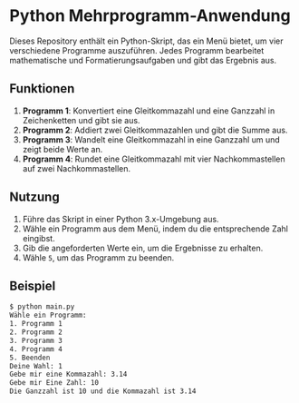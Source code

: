 # Python Mehrprogramm-Anwendung

Dieses Repository enthält ein Python-Skript, das ein Menü bietet, um vier verschiedene Programme auszuführen. Jedes Programm bearbeitet mathematische und Formatierungsaufgaben und gibt das Ergebnis aus.

## Funktionen

1. **Programm 1**: Konvertiert eine Gleitkommazahl und eine Ganzzahl in Zeichenketten und gibt sie aus.
2. **Programm 2**: Addiert zwei Gleitkommazahlen und gibt die Summe aus.
3. **Programm 3**: Wandelt eine Gleitkommazahl in eine Ganzzahl um und zeigt beide Werte an.
4. **Programm 4**: Rundet eine Gleitkommazahl mit vier Nachkommastellen auf zwei Nachkommastellen.

## Nutzung

1. Führe das Skript in einer Python 3.x-Umgebung aus.
2. Wähle ein Programm aus dem Menü, indem du die entsprechende Zahl eingibst.
3. Gib die angeforderten Werte ein, um die Ergebnisse zu erhalten.
4. Wähle `5`, um das Programm zu beenden.

## Beispiel

```bash
$ python main.py
Wähle ein Programm:
1. Programm 1
2. Programm 2
3. Programm 3
4. Programm 4
5. Beenden
Deine Wahl: 1
Gebe mir eine Kommazahl: 3.14
Gebe mir Eine Zahl: 10
Die Ganzzahl ist 10 und die Kommazahl ist 3.14
